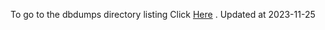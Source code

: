 To go to the dbdumps directory listing Click [Here](https://ipfs.io/ipfs/bafkreicl4n3dwkysiladnuhejp744ffqymp6gnnuw5zb7uskya2v5wpwce) . Updated at 2023-11-25